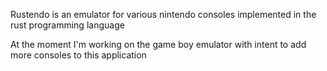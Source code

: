 Rustendo is an emulator for various nintendo consoles implemented in the rust programming language

At the moment I'm working on the game boy emulator with intent to add more consoles to this application